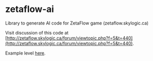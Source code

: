 zetaflow-ai
===========

Library to generate AI code for ZetaFlow game (zetaflow.skylogic.ca)

Visit discussion of this code at [http://zetaflow.skylogic.ca/forum/viewtopic.php?f=5&t=440](http://zetaflow.skylogic.ca/forum/viewtopic.php?f=5&t=440).

Example level [here](http://zetaflow.skylogic.ca/game/profile/14438).
